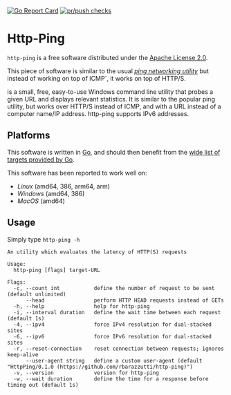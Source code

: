 [![Go Report Card](https://goreportcard.com/badge/github.com/fever-ch/http-ping)](https://goreportcard.com/report/github.com/fever-ch/http-ping)
[![pr/push checks](https://github.com/fever-ch/http-ping/actions/workflows/continuous-integration.yml/badge.svg)](https://github.com/fever-ch/http-ping/actions/workflows/continuous-integration.yml)

# Http-Ping

`http-ping` is a free software distributed under the [Apache License 2.0](LICENSE).

This piece of software is similar to the usual [_ping networking utility_](https://en.wikipedia.org/wiki/Ping_(networking_utility)) but instead of working on top of ICMP`, it works on top of
HTTP/S.

is a small, free, easy-to-use Windows command line utility that probes a given URL and displays relevant statistics. It is similar to the popular ping utility, but works over HTTP/S instead of ICMP, and with a URL instead of a computer name/IP address. http-ping supports IPv6 addresses.

## Platforms

This software is written in [Go](https://go.dev), and should then benefit from the [wide list of targets provided by Go](https://go.dev/doc/install/source#environment).

This software has been reported to work well on:
- *Linux* (amd64, 386, arm64, arm)
- *Windows* (amd64, 386)
- *MacOS* (amd64)

## Usage

Simply type `http-ping -h`

```
An utility which evaluates the latency of HTTP(S) requests

Usage:
  http-ping [flags] target-URL

Flags:
  -c, --count int           define the number of request to be sent (default unlimited)
      --head                perform HTTP HEAD requests instead of GETs
  -h, --help                help for http-ping
  -i, --interval duration   define the wait time between each request (default 1s)
  -4, --ipv4                force IPv4 resolution for dual-stacked sites
  -6, --ipv6                force IPv6 resolution for dual-stacked sites
  -r, --reset-connection    reset connection between requests; ignores keep-alive
      --user-agent string   define a custom user-agent (default "HttpPing/0.1.0 (https://github.com/rbarazzutti/http-ping)")
  -v, --version             version for http-ping
  -w, --wait duration       define the time for a response before timing out (default 1s)

```
